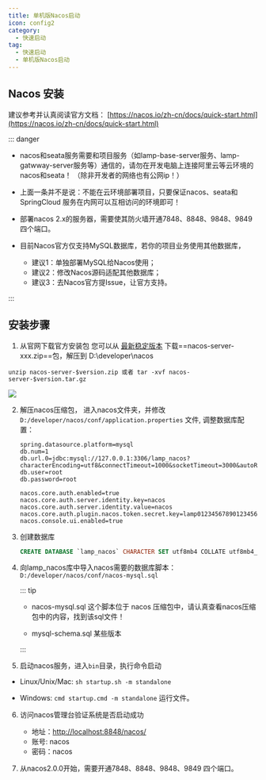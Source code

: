 ```yaml
---
title: 单机版Nacos启动
icon: config2
category:
  - 快速启动
tag:
  - 快速启动
  - 单机版Nacos启动
---
```

<!-- #region base -->
## Nacos 安装

建议参考并认真阅读官方文档： [https://nacos.io/zh-cn/docs/quick-start.html](https://nacos.io/zh-cn/docs/quick-start.html)

::: danger 

- nacos和seata服务需要和项目服务（如lamp-base-server服务、lamp-gatwway-server服务等）通信的，请勿在开发电脑上连接阿里云等云环境的nacos和seata！ （除非开发者的网络也有公网ip！）
- 上面一条并不是说：不能在云环境部署项目，只要保证nacos、seata和SpringCloud 服务在内网可以互相访问的环境即可！
- 部署nacos 2.x的服务器，需要使其防火墙开通7848、8848、9848、9849  四个端口。
- 目前Nacos官方仅支持MySQL数据库，若你的项目业务使用其他数据库，
  
  - 建议1：单独部署MySQL给Nacos使用；
  - 建议2：修改Nacos源码适配其他数据库；
  - 建议3：去Nacos官方提Issue，让官方支持。

:::

## 安装步骤

1. 从官网下载官方安装包
   您可以从 [最新稳定版本](https://github.com/alibaba/nacos/releases) 下载==nacos-server-xxx.zip==包，解压到 D:\developer\nacos

```shell
unzip nacos-server-$version.zip 或者 tar -xvf nacos-server-$version.tar.gz
```

![](/images/start/nacos目录介绍.png)

2. 解压nacos压缩包， 进入nacos文件夹，并修改`D:/developer/nacos/conf/application.properties` 文件, 调整数据库配置：

    ```properties
    spring.datasource.platform=mysql
    db.num=1
    db.url.0=jdbc:mysql://127.0.0.1:3306/lamp_nacos?characterEncoding=utf8&connectTimeout=1000&socketTimeout=3000&autoReconnect=true
    db.user=root
    db.password=root
    
    nacos.core.auth.enabled=true
    nacos.core.auth.server.identity.key=nacos
    nacos.core.auth.server.identity.value=nacos
    nacos.core.auth.plugin.nacos.token.secret.key=lamp012345678901234567890123456789012345678901234567890123456789
    nacos.console.ui.enabled=true
    ```

3. 创建数据库

   ```sql
   CREATE DATABASE `lamp_nacos` CHARACTER SET utf8mb4 COLLATE utf8mb4_general_ci;
   ```

4. 向lamp_nacos库中导入nacos需要的数据库脚本： `D:/developer/nacos/conf/nacos-mysql.sql`  

   ::: tip

   - nacos-mysql.sql 这个脚本位于 nacos 压缩包中，请认真查看nacos压缩包中的内容，找到该sql文件！

   - mysql-schema.sql 某些版本

   :::

5. 启动nacos服务，进入`bin`目录，执行命令启动

- Linux/Unix/Mac: `sh startup.sh -m standalone`

- Windows: `cmd startup.cmd -m standalone` 运行文件。
6. 访问nacos管理台验证系统是否启动成功
   - 地址：[http://localhost:8848/nacos/](http://localhost:8848/nacos/)
   - 账号:   nacos
   - 密码：nacos

7. 从nacos2.0.0开始，需要开通7848、8848、9848、9849 四个端口。
<!-- #endregion base -->
